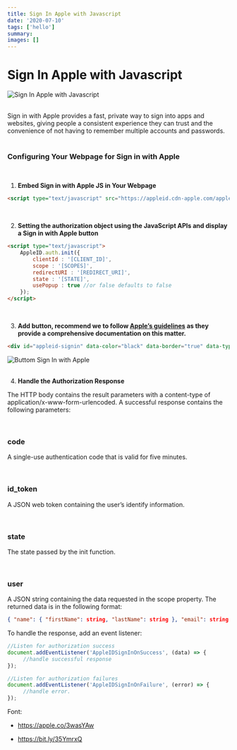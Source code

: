 ```yaml
---
title: Sign In Apple with Javascript
date: '2020-07-10'
tags: ['hello']
summary:
images: []
---
```


# Sign In Apple with Javascript

![Sign In Apple with Javascript](/static/images/apple.png)

<br />
Sign in with Apple provides a fast, private way to sign into apps and websites, giving people a consistent experience they can trust and the convenience of not having to remember multiple accounts and passwords.
<br />
<br />

### Configuring Your Webpage for Sign in with Apple
<br />


1. **Embed Sign in with Apple JS in Your Webpage**

```html
<script type="text/javascript" src="https://appleid.cdn-apple.com/appleauth/static/jsapi/appleid/1/en_US/appleid.auth.js"></script>
```
<br />

2. **Setting the authorization object using the JavaScript APIs and display a Sign in with Apple button**
```html
<script type="text/javascript">
    AppleID.auth.init({
        clientId : '[CLIENT_ID]',
        scope : '[SCOPES]',
        redirectURI : '[REDIRECT_URI]',
        state : '[STATE]',
        usePopup : true //or false defaults to false
    });
</script>
```
<br />

3. **Add button, recommend we to follow [Apple’s guidelines](https://apple.co/2BJmMJB) as they provide a comprehensive documentation on this matter.**

```html
<div id="appleid-signin" data-color="black" data-border="true" data-type="sign in"></div>
```

![Buttom Sign In with Apple](https://apple.co/3e9xDJX "Buttom Sign In with Apple")
<br />
<br />


4. **Handle the Authorization Response**

The HTTP body contains the result parameters with a content-type of application/x-www-form-urlencoded. A successful response contains the following parameters:

<br />

### code
A single-use authentication code that is valid for five minutes.

<br />

### id_token
A JSON web token containing the user’s identify information.

<br />

### state
The state passed by the init function.

<br />

### user
A JSON string containing the data requested in the scope property. The returned data is in the following format:

```json
{ "name": { "firstName": string, "lastName": string }, "email": string }
```

To handle the response, add an event listener:

```javascript
//Listen for authorization success
document.addEventListener('AppleIDSignInOnSuccess', (data) => {
     //handle successful response
});

//Listen for authorization failures
document.addEventListener('AppleIDSignInOnFailure', (error) => {
     //handle error.
});
```

Font: 

- https://apple.co/3wasYAw

- https://bit.ly/35YmrxQ
